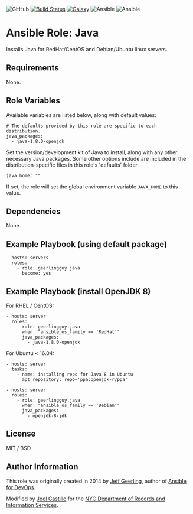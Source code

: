
![GitHub](https://img.shields.io/github/license/nycrecords/ansible-role-java)
[![Build Status](https://travis-ci.com/nycrecords/ansible-role-java.svg?branch=master)](https://travis-ci.org/nycrecords/ansible-role-java)
[![Galaxy](https://img.shields.io/badge/galaxy-nycrecords.java-blue.svg)](https://galaxy.ansible.com/nycrecords/java)
![Ansible](https://img.shields.io/ansible/role/d/45597)
![Ansible](https://img.shields.io/ansible/quality/45597)

# Ansible Role: Java

Installs Java for RedHat/CentOS and Debian/Ubuntu linux servers.

## Requirements

None.

## Role Variables

Available variables are listed below, along with default values:

    # The defaults provided by this role are specific to each distribution.
    java_packages:
      - java-1.8.0-openjdk

Set the version/development kit of Java to install, along with any other necessary Java packages. Some other options include are included in the distribution-specific files in this role's 'defaults' folder.

    java_home: ""

If set, the role will set the global environment variable `JAVA_HOME` to this value.

## Dependencies

None.

## Example Playbook (using default package)

    - hosts: servers
      roles:
        - role: geerlingguy.java
          become: yes

## Example Playbook (install OpenJDK 8)

For RHEL / CentOS:

    - hosts: server
      roles:
        - role: geerlingguy.java
          when: "ansible_os_family == 'RedHat'"
          java_packages:
            - java-1.8.0-openjdk

For Ubuntu < 16.04:

    - hosts: server
      tasks:
        - name: installing repo for Java 8 in Ubuntu
  	      apt_repository: repo='ppa:openjdk-r/ppa'
    
    - hosts: server
      roles:
        - role: geerlingguy.java
          when: "ansible_os_family == 'Debian'"
          java_packages:
            - openjdk-8-jdk

## License

MIT / BSD

## Author Information

This role was originally created in 2014 by [Jeff Geerling](https://www.jeffgeerling.com/), author of [Ansible for DevOps](https://www.ansiblefordevops.com/).

Modified by [Joel Castillo](https://github.com/joelbcastillo) for the [NYC Department of Records and Information Services](https://github.com/nycrecords).
